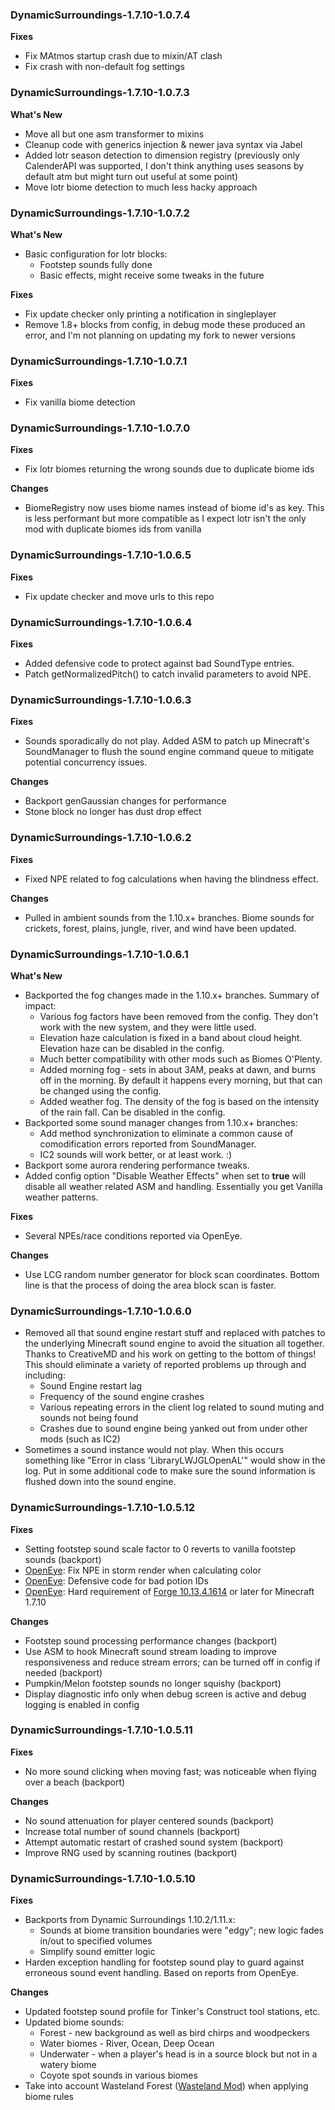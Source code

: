 ### DynamicSurroundings-1.7.10-1.0.7.4
**Fixes**
* Fix MAtmos startup crash due to mixin/AT clash
* Fix crash with non-default fog settings

### DynamicSurroundings-1.7.10-1.0.7.3
**What's New**
* Move all but one asm transformer to mixins
* Cleanup code with generics injection & newer java syntax via Jabel
* Added lotr season detection to dimension registry (previously only CalenderAPI was supported, I don't think anything uses seasons by default atm but might turn out useful at some point)
* Move lotr biome detection to much less hacky approach

### DynamicSurroundings-1.7.10-1.0.7.2
**What's New**
* Basic configuration for lotr blocks:
  * Footstep sounds fully done
  * Basic effects, might receive some tweaks in the future

**Fixes**
* Fix update checker only printing a notification in singleplayer
* Remove 1.8+ blocks from config, in debug mode these produced an error, and I'm not planning on updating my fork to newer versions

### DynamicSurroundings-1.7.10-1.0.7.1
**Fixes**
* Fix vanilla biome detection

### DynamicSurroundings-1.7.10-1.0.7.0
**Fixes**
* Fix lotr biomes returning the wrong sounds due to duplicate biome ids

**Changes**
* BiomeRegistry now uses biome names instead of biome id's as key.
This is less performant but more compatible as I expect lotr isn't the only mod with duplicate biomes ids from vanilla

### DynamicSurroundings-1.7.10-1.0.6.5
**Fixes**
* Fix update checker and move urls to this repo

### DynamicSurroundings-1.7.10-1.0.6.4
**Fixes**
* Added defensive code to protect against bad SoundType entries.
* Patch getNormalizedPitch() to catch invalid parameters to avoid NPE.

### DynamicSurroundings-1.7.10-1.0.6.3
**Fixes**
* Sounds sporadically do not play.  Added ASM to patch up Minecraft's SoundManager to flush the sound engine command queue to mitigate potential concurrency issues.

**Changes**
* Backport genGaussian changes for performance
* Stone block no longer has dust drop effect

### DynamicSurroundings-1.7.10-1.0.6.2
**Fixes**
* Fixed NPE related to fog calculations when having the blindness effect.

**Changes**
* Pulled in ambient sounds from the 1.10.x+ branches.  Biome sounds for crickets, forest, plains, jungle, river, and wind have been updated.

### DynamicSurroundings-1.7.10-1.0.6.1
**What's New**
* Backported the fog changes made in the 1.10.x+ branches.  Summary of impact:
    * Various fog factors have been removed from the config.  They don't work with the new system, and they were little used.
    * Elevation haze calculation is fixed in a band about cloud height.  Elevation haze can be disabled in the config.
    * Much better compatibility with other mods such as Biomes O'Plenty.
    * Added morning fog - sets in about 3AM, peaks at dawn, and burns off in the morning.  By default it happens every morning, but that can be changed using the config.
    * Added weather fog.  The density of the fog is based on the intensity of the rain fall.  Can be disabled in the config.
* Backported some sound manager changes from 1.10.x+ branches:
    * Add method synchronization to eliminate a common cause of comodification errors reported from  SoundManager.
    * IC2 sounds will work better, or at least work. :)
* Backport some aurora rendering performance tweaks.
* Added config option "Disable Weather Effects" when set to **true** will disable all weather related ASM and handling.  Essentially you get Vanilla weather patterns.

**Fixes**
* Several NPEs/race conditions reported via OpenEye.

**Changes**
* Use LCG random number generator for block scan coordinates.  Bottom line is that the process of doing the area block scan is faster.

### DynamicSurroundings-1.7.10-1.0.6.0
* Removed all that sound engine restart stuff and replaced with patches to the underlying Minecraft sound engine to avoid the situation all together.  Thanks to CreativeMD and his work on getting to the bottom of things!  This should eliminate a variety of reported problems up through and including:
    * Sound Engine restart lag
    * Frequency of the sound engine crashes
    * Various repeating errors in the client log related to sound muting and sounds not being found
    * Crashes due to sound engine being yanked out from under other mods (such as IC2)
* Sometimes a sound instance would not play.  When this occurs something like "Error in class 'LibraryLWJGLOpenAL'" would show in the log.  Put in some additional code to make sure the sound information is flushed down into the sound engine.

### DynamicSurroundings-1.7.10-1.0.5.12
**Fixes**
* Setting footstep sound scale factor to 0 reverts to vanilla footstep sounds (backport)
* [OpenEye](https://openeye.openmods.info/crashes/4a99da03285429c87ec8d9347210268e): Fix NPE in storm render when calculating color
* [OpenEye](https://openeye.openmods.info/crashes/35c791f2c48ae15e0a8c42b832c38aac): Defensive code for bad potion IDs
* [OpenEye](https://openeye.openmods.info/crashes/ef9cee918b144eaa128da318420d6dbf): Hard requirement of [Forge 10.13.4.1614](https://files.minecraftforge.net/maven/net/minecraftforge/forge/index_1.7.10.html) or later for Minecraft 1.7.10

**Changes**
* Footstep sound processing performance changes (backport)
* Use ASM to hook Minecraft sound stream loading to improve responsiveness and reduce stream errors; can be turned off in config if needed (backport)
* Pumpkin/Melon footstep sounds no longer squishy (backport)
* Display diagnostic info only when debug screen is active and debug logging is enabled in config

### DynamicSurroundings-1.7.10-1.0.5.11
**Fixes**
* No more sound clicking when moving fast; was noticeable when flying over a beach (backport)

**Changes**
* No sound attenuation for player centered sounds (backport)
* Increase total number of sound channels (backport)
* Attempt automatic restart of crashed sound system (backport)
* Improve RNG used by scanning routines (backport)

### DynamicSurroundings-1.7.10-1.0.5.10
**Fixes**
* Backports from Dynamic Surroundings 1.10.2/1.11.x:
    * Sounds at biome transition boundaries were "edgy"; new logic fades in/out to specified volumes
    * Simplify sound emitter logic
* Harden exception handling for footstep sound play to guard against erroneous sound event handling.  Based on reports from OpenEye.

**Changes**
* Updated footstep sound profile for Tinker's Construct tool stations, etc.
* Updated biome sounds:
    * Forest - new background as well as bird chirps and woodpeckers
    * Water biomes - River, Ocean, Deep Ocean
    * Underwater - when a player's head is in a source block but not in a watery biome
    * Coyote spot sounds in various biomes
* Take into account Wasteland Forest ([Wasteland Mod](http://www.minecraftforum.net/forums/mapping-and-modding/minecraft-mods/2274942-wasteland-mod-1-4-4-abandoned-world-cities-and)) when applying biome rules
